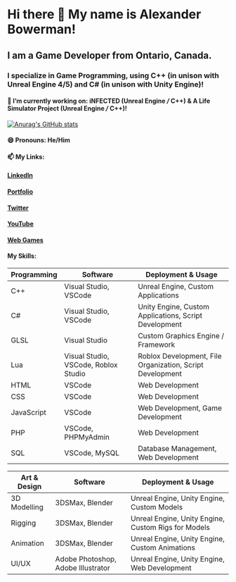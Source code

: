 # Hi there 👋 My name is Alexander Bowerman! 

## I am a Game Developer from Ontario, Canada. 

### I specialize in Game Programming, using C++ (in unison with Unreal Engine 4/5) and C# (in unison with Unity Engine)!

#### 🔭 I’m currently working on: iNFECTED (**Unreal Engine** _/_ **C++**) & A Life Simulator Project (**Unreal Engine** _/_ **C++**)!

[![Anurag's GitHub stats](https://github-readme-stats.vercel.app/api?username=XenWulf&count_private=true)](https://github.com/anuraghazra/github-readme-stats)

#### 😄 Pronouns: He/Him

#### 📫 My Links: 
#### [LinkedIn](https://www.linkedin.com/in/alexander-bowerman) 
#### [Portfolio](https://www.alexanderbowerman.dev) 
#### [Twitter](https://twitter.com/AlexXenB)
#### [YouTube](https://www.youtube.com/channel/UCYiFlZN-kG0jM2nyQfvQJyA)
#### [Web Games](https://www.alexanderbowerman.me/Games/index.html)

#### My Skills:

Programming | Software | Deployment & Usage
------------|----------|-------------------
C++ | Visual Studio, VSCode | Unreal Engine, Custom Applications
C# |  Visual Studio, VSCode | Unity Engine, Custom Applications, Script Development
GLSL | Visual Studio | Custom Graphics Engine / Framework
Lua | Visual Studio, VSCode, Roblox Studio | Roblox Development, File Organization, Script Development
HTML | VSCode | Web Development
CSS | VSCode | Web Development
JavaScript | VSCode | Web Development, Game Development
PHP | VSCode, PHPMyAdmin | Web Development
SQL | VSCode, MySQL | Database Management, Web Development




Art & Design | Software | Deployment & Usage
-------------|----------|-------------------
3D Modelling | 3DSMax, Blender | Unreal Engine, Unity Engine, Custom Models
Rigging | 3DSMax, Blender | Unreal Engine, Unity Engine, Custom Rigs for Models
Animation | 3DSMax, Blender | Unreal Engine, Unity Engine, Custom Animations
UI/UX | Adobe Photoshop, Adobe Illustrator | Unreal Engine, Unity Engine, Web Development


<!--
**XaYaHxen/XaYaHxen** is a ✨ _special_ ✨ repository because its `README.md` (this file) appears on your GitHub profile.

Here are some ideas to get you started:

- 🔭 I’m currently working on ...
- 🌱 I’m currently learning ...
- 👯 I’m looking to collaborate on ...
- 🤔 I’m looking for help with ...
- 💬 Ask me about ...
- 📫 How to reach me: ...
- 😄 Pronouns: ...
- ⚡ Fun fact: ...
-->
